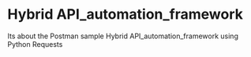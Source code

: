 # Hybrid API_automation_framework
Its about the Postman sample Hybrid API_automation_framework using Python Requests
